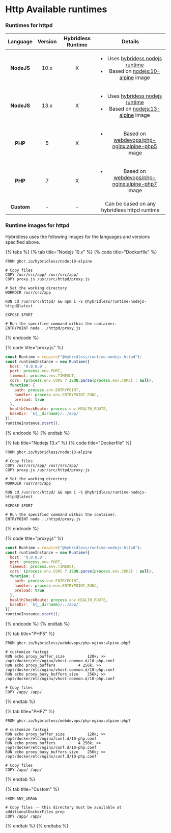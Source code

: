 # Http Available runtimes

### Runtimes for httpd

<table>
  <thead>
    <tr>
      <th style="text-align:center"><b>Language</b>
      </th>
      <th style="text-align:center"><b>Version</b>
      </th>
      <th style="text-align:center"><b>Hybridless Runtime</b>
      </th>
      <th style="text-align:center"><b>Details</b>
      </th>
    </tr>
  </thead>
  <tbody>
    <tr>
      <td style="text-align:center"><b>NodeJS</b>
      </td>
      <td style="text-align:center">10.x</td>
      <td style="text-align:center">X</td>
      <td style="text-align:center">
        <ul>
          <li>Uses <a href="https://github.com/Hybridless/runtime-nodejs-httpd">hybridess nodejs runtime</a>
          </li>
          <li>Based on <a href="https://hub.docker.com/_/node?tab=tags&amp;page=1&amp;name=10-alpine">nodejs:10-alpine</a> image</li>
        </ul>
      </td>
    </tr>
    <tr>
      <td style="text-align:center"><b>NodeJS</b>
      </td>
      <td style="text-align:center">13.x</td>
      <td style="text-align:center">X</td>
      <td style="text-align:center">
        <p></p>
        <ul>
          <li>Uses <a href="https://github.com/Hybridless/runtime-nodejs-httpd">hybridess nodejs runtime</a>
          </li>
          <li>Based on <a href="https://hub.docker.com/_/node?tab=tags&amp;page=1&amp;name=13-alpine">nodejs:13-alpine</a> image</li>
        </ul>
      </td>
    </tr>
    <tr>
      <td style="text-align:center"><b>PHP</b>
      </td>
      <td style="text-align:center">5</td>
      <td style="text-align:center">X</td>
      <td style="text-align:center">
        <ul>
          <li>Based on <a href="https://hub.docker.com/r/webdevops/php-nginx/tags?page=1&amp;ordering=last_updated&amp;name=alpine-php5">webdevops/php-nginx:alpine-php5</a> image</li>
        </ul>
      </td>
    </tr>
    <tr>
      <td style="text-align:center"><b>PHP</b>
      </td>
      <td style="text-align:center">7</td>
      <td style="text-align:center">X</td>
      <td style="text-align:center">
        <ul>
          <li>Based on <a href="https://hub.docker.com/r/webdevops/php-nginx/tags?page=1&amp;ordering=last_updated&amp;name=alpine-php7">webdevops/php-nginx:alpine-php7</a> image</li>
        </ul>
      </td>
    </tr>
    <tr>
      <td style="text-align:center"><b>Custom</b>
      </td>
      <td style="text-align:center">-</td>
      <td style="text-align:center">-</td>
      <td style="text-align:center">Can be based on any hybridless httpd runtime</td>
    </tr>
  </tbody>
</table>

### Runtime images for httpd

Hybridless uses the following images for the languages and versions specified above.

{% tabs %}
{% tab title="Nodejs 10.x" %}
{% code title="Dockerfile" %}
```text
FROM ghcr.io/hybridless/node:10-alpine

# Copy files
COPY /usr/src/app/ /usr/src/app/
COPY proxy.js /usr/src/httpd/proxy.js

# Set the working directory
WORKDIR /usr/src/app

RUN cd /usr/src/httpd/ && npm i -S @hybridless/runtime-nodejs-httpd@latest

EXPOSE $PORT

# Run the specified command within the container.
ENTRYPOINT node ../httpd/proxy.js
```
{% endcode %}

{% code title="proxy.js" %}
```javascript
const Runtime = require("@hybridless/runtime-nodejs-httpd");
const runtimeInstance = new Runtime({
  host: '0.0.0.0',
  port: process.env.PORT,
  timeout: process.env.TIMEOUT,
  cors: (process.env.CORS ? JSON.parse(process.env.CORS) : null),
  function: {
    path: process.env.ENTRYPOINT,
    handler: process.env.ENTRYPOINT_FUNC,
    preload: true
  },
  healthCheckRoute: process.env.HEALTH_ROUTE,
  baseDir: `${__dirname}/../app/`
});
runtimeInstance.start();
```
{% endcode %}
{% endtab %}

{% tab title="Nodejs 13.x" %}
{% code title="Dockerfile" %}
```
FROM ghcr.io/hybridless/node:13-alpine

# Copy files
COPY /usr/src/app/ /usr/src/app/
COPY proxy.js /usr/src/httpd/proxy.js

# Set the working directory
WORKDIR /usr/src/app

RUN cd /usr/src/httpd/ && npm i -S @hybridless/runtime-nodejs-httpd@latest

EXPOSE $PORT

# Run the specified command within the container.
ENTRYPOINT node ../httpd/proxy.js
```
{% endcode %}

{% code title="proxy.js" %}
```javascript
const Runtime = require("@hybridless/runtime-nodejs-httpd");
const runtimeInstance = new Runtime({
  host: '0.0.0.0',
  port: process.env.PORT,
  timeout: process.env.TIMEOUT,
  cors: (process.env.CORS ? JSON.parse(process.env.CORS) : null),
  function: {
    path: process.env.ENTRYPOINT,
    handler: process.env.ENTRYPOINT_FUNC,
    preload: true
  },
  healthCheckRoute: process.env.HEALTH_ROUTE,
  baseDir: `${__dirname}/../app/`
});
runtimeInstance.start();
```
{% endcode %}
{% endtab %}

{% tab title="PHP5" %}
```text
FROM ghcr.io/hybridless/webdevops/php-nginx:alpine-php5

# customize fastcgi
RUN echo proxy_buffer_size          128k; >> /opt/docker/etc/nginx/vhost.common.d/10-php.conf 
RUN echo proxy_buffers          4 256k; >> /opt/docker/etc/nginx/vhost.common.d/10-php.conf 
RUN echo proxy_busy_buffers_size    256k; >> /opt/docker/etc/nginx/vhost.common.d/10-php.conf 

# Copy files
COPY /app/ /app/

```
{% endtab %}

{% tab title="PHP7" %}
```
FROM ghcr.io/hybridless/webdevops/php-nginx:alpine-php7

# customize fastcgi
RUN echo proxy_buffer_size          128k; >> /opt/docker/etc/nginx/conf.d/10-php.conf
RUN echo proxy_buffers          4 256k; >> /opt/docker/etc/nginx/conf.d/10-php.conf
RUN echo proxy_busy_buffers_size    256k; >> /opt/docker/etc/nginx/conf.d/10-php.conf

# Copy files
COPY /app/ /app/

```
{% endtab %}

{% tab title="Custom" %}
```
FROM ANY_IMAGE

# Copy files -- this directory must be available at additionalDockerFiles prop
COPY /app/ /app/

```
{% endtab %}
{% endtabs %}


